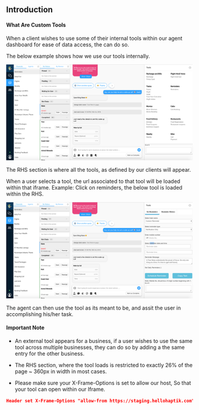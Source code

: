## Introduction

#### What Are Custom Tools

When a client wishes to use some of their internal tools within our agent dashboard for ease of data access, the can do so.

The below example shows how we use our tools internally.

![all_custom_tools](all_custom_tools.png)

The RHS section is where all the tools, as defined by our clients will appear.

When a user selects a tool, the url associated to that tool will be loaded within that iframe.
Example: Click on reminders, the below tool is loaded within the RHS.

![reminders_custom_tool](reminders_custom_tool.png)

The agent can then use the tool as its meant to be, and assit the user in accomplishing his/her task.


#### Important Note

* An external tool appears for a business, if a user wishes to use the same tool across multiple businesses, they can do so by adding a the same entry for the other business.

* The RHS section, where the tool loads is restricted to exactly 26% of the page ~ 360px in width in most cases.

* Please make sure your X-Frame-Options is set to allow our host, So that your tool can open within our Iframe.

```json
Header set X-Frame-Options "allow-from https://staging.hellohaptik.com"
```

